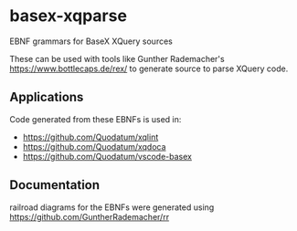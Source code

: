 # basex-xqparse
EBNF grammars for BaseX XQuery sources 

These can be used with tools like Gunther Rademacher's https://www.bottlecaps.de/rex/ to generate source to parse XQuery code.
## Applications
Code generated from these EBNFs is used in:
* https://github.com/Quodatum/xqlint
* https://github.com/Quodatum/xqdoca
* https://github.com/Quodatum/vscode-basex
## Documentation 
railroad  diagrams for the EBNFs were generated using https://github.com/GuntherRademacher/rr
